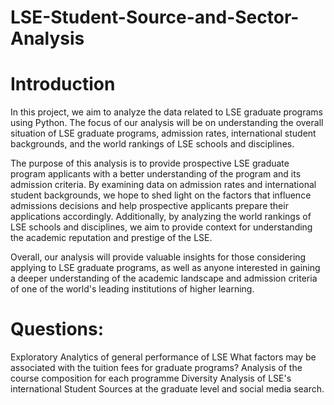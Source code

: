 # LSE-Student-Source-and-Sector-Analysis

# Introduction
In this project, we aim to analyze the data related to LSE graduate programs using Python. The focus of our analysis will be on understanding the overall situation of LSE graduate programs, admission rates, international student backgrounds, and the world rankings of LSE schools and disciplines.

The purpose of this analysis is to provide prospective LSE graduate program applicants with a better understanding of the program and its admission criteria. By examining data on admission rates and international student backgrounds, we hope to shed light on the factors that influence admissions decisions and help prospective applicants prepare their applications accordingly. Additionally, by analyzing the world rankings of LSE schools and disciplines, we aim to provide context for understanding the academic reputation and prestige of the LSE.

Overall, our analysis will provide valuable insights for those considering applying to LSE graduate programs, as well as anyone interested in gaining a deeper understanding of the academic landscape and admission criteria of one of the world's leading institutions of higher learning.

# Questions:
Exploratory Analytics of general performance of LSE
What factors may be associated with the tuition fees for graduate programs?
Analysis of the course composition for each programme
Diversity Analysis of LSE's international Student Sources at the graduate level and social media search.
